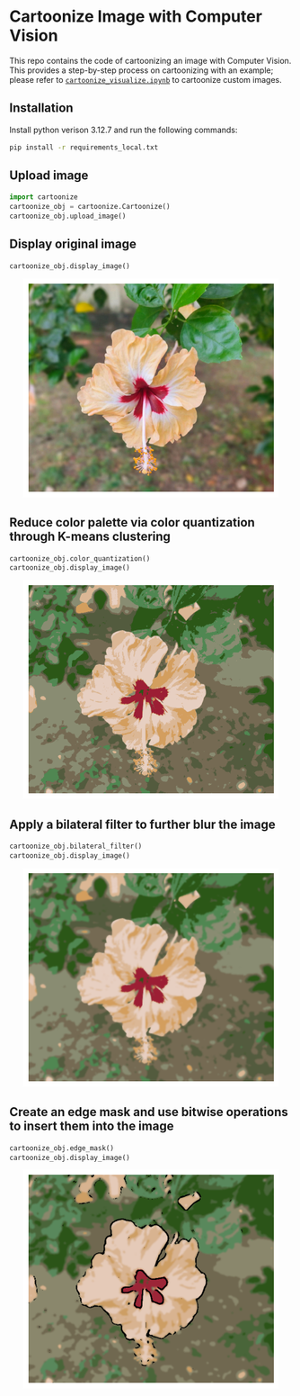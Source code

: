 # Cartoonize Image with Computer Vision
This repo contains the code of cartoonizing an image with Computer Vision. This provides a step-by-step process on cartoonizing with an example; please refer to [```cartoonize_visualize.ipynb```](https://github.com/ipjoshua1483/cartoonize_image_with_computer_vision/blob/main/cartoonize_visualize.ipynb) to cartoonize custom images. 

## Installation
Install python verison 3.12.7 and run the following commands:

```bash
pip install -r requirements_local.txt
```

## Upload image
```python
import cartoonize
cartoonize_obj = cartoonize.Cartoonize()
cartoonize_obj.upload_image()
```

## Display original image
```python
cartoonize_obj.display_image()
```
<div align="center">
  <img src="/images/test_original.png" alt="Original Image"/>
</div>

## Reduce color palette via color quantization through K-means clustering
```python
cartoonize_obj.color_quantization()
cartoonize_obj.display_image()
```
<div align="center">
  <img src="/images/test_color_quantization.png" alt="Image with Color Quantization"/>
</div>

## Apply a bilateral filter to further blur the image
```python
cartoonize_obj.bilateral_filter()
cartoonize_obj.display_image()
```
<div align="center">
  <img src="/images/test_bilateral_filter.png" alt="Image with Bilateral Filter"/>
</div>

## Create an edge mask and use bitwise operations to insert them into the image
```python
cartoonize_obj.edge_mask()
cartoonize_obj.display_image()
```
<div align="center">
  <img src="/images/test_edge_mask.png" alt="Image with Edge Mask"/>
</div>



